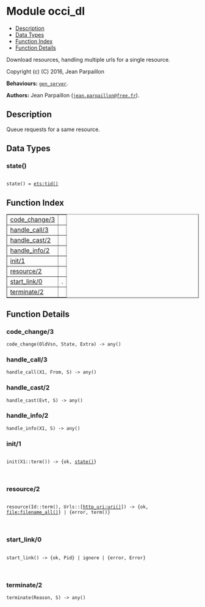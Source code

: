 

# Module occi_dl #
* [Description](#description)
* [Data Types](#types)
* [Function Index](#index)
* [Function Details](#functions)

Download resources, handling multiple urls for a single resource.

Copyright (c) (C) 2016, Jean Parpaillon

__Behaviours:__ [`gen_server`](gen_server.md).

__Authors:__ Jean Parpaillon ([`jean.parpaillon@free.fr`](mailto:jean.parpaillon@free.fr)).

<a name="description"></a>

## Description ##
Queue requests for a same resource.

<a name="types"></a>

## Data Types ##




### <a name="type-state">state()</a> ###


<pre><code>
state() = <a href="ets.md#type-tid">ets:tid()</a>
</code></pre>

<a name="index"></a>

## Function Index ##


<table width="100%" border="1" cellspacing="0" cellpadding="2" summary="function index"><tr><td valign="top"><a href="#code_change-3">code_change/3</a></td><td></td></tr><tr><td valign="top"><a href="#handle_call-3">handle_call/3</a></td><td></td></tr><tr><td valign="top"><a href="#handle_cast-2">handle_cast/2</a></td><td></td></tr><tr><td valign="top"><a href="#handle_info-2">handle_info/2</a></td><td></td></tr><tr><td valign="top"><a href="#init-1">init/1</a></td><td></td></tr><tr><td valign="top"><a href="#resource-2">resource/2</a></td><td></td></tr><tr><td valign="top"><a href="#start_link-0">start_link/0</a></td><td>.</td></tr><tr><td valign="top"><a href="#terminate-2">terminate/2</a></td><td></td></tr></table>


<a name="functions"></a>

## Function Details ##

<a name="code_change-3"></a>

### code_change/3 ###

`code_change(OldVsn, State, Extra) -> any()`

<a name="handle_call-3"></a>

### handle_call/3 ###

`handle_call(X1, From, S) -> any()`

<a name="handle_cast-2"></a>

### handle_cast/2 ###

`handle_cast(Evt, S) -> any()`

<a name="handle_info-2"></a>

### handle_info/2 ###

`handle_info(X1, S) -> any()`

<a name="init-1"></a>

### init/1 ###

<pre><code>
init(X1::term()) -&gt; {ok, <a href="#type-state">state()</a>}
</code></pre>
<br />

<a name="resource-2"></a>

### resource/2 ###

<pre><code>
resource(Id::term(), Urls::[<a href="http_uri.md#type-uri">http_uri:uri()</a>]) -&gt; {ok, <a href="file.md#type-filename_all">file:filename_all()</a>} | {error, term()}
</code></pre>
<br />

<a name="start_link-0"></a>

### start_link/0 ###

<pre><code>
start_link() -&gt; {ok, Pid} | ignore | {error, Error}
</code></pre>
<br />

<a name="terminate-2"></a>

### terminate/2 ###

`terminate(Reason, S) -> any()`

